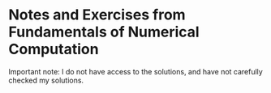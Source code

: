 # Notes and Exercises from Fundamentals of Numerical Computation

Important note: I do not have access to the solutions, and have not carefully checked my solutions. 